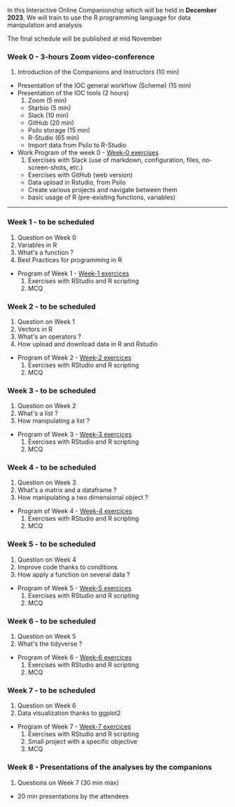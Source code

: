In this Interactive Online Companionship which will be held in **December 2023**,
We will train to use the R programming language for data manipulation and analysis

The final schedule will be published at mid November

### Week 0 - **3-hours Zoom video-conference**
<!-- Faire un schedule sur google sheets -->

1. Introduction of the Companions and Instructors (10 min)
- Presentation of the IOC general workflow (Scheme) (15 min)
- Presentation of the IOC tools (2 hours)
    1. Zoom (5 min)
    - Starbio (5 min)
    - Slack (10 min)
    - GitHub (20 min)
    - Psilo storage (15 min)
    - R-Studio (65 min)
    - Import data from Psilo to R-Studio
- Work Program of the week 0 - [Week-0 exercises]()
    1. Exercises with Slack (use of markdown, configuration, files, no-screen-shots, etc.)
    - Exercises with GitHub (web version)
    - Data upload in Rstudio, from Psilo
    - Create various projects and navigate between them
    - basic usage of R (pre-existing functions, variables)

----
### Week 1 - **to be scheduled**
1. Question on Week 0
2. Variables in R
3. What's a function ?
4. Best Practices for programming in R
- Program of Week 1 - [Week-1 exercices](./02_IOC_R_week_01.md)
    1. Exercises with RStudio and R scripting
    2. MCQ

### Week 2 - **to be scheduled**
1. Question on Week 1
2. Vectors in R
3. What's an operators ?
4. How upload and download data in R and Rstudio
- Program of Week 2 - [Week-2 exercices](./03_IOC_R_week_02.md)
    1. Exercises with RStudio and R scripting
    2. MCQ

### Week 3 - **to be scheduled**
1. Question on Week 2
2. What's a list ?
4. How manipulating a list ?
- Program of Week 3 - [Week-3 exercices](./04_IOC_R_week_03.md)
    1. Exercises with RStudio and R scripting
    2. MCQ

### Week 4 - **to be scheduled**
1. Question on Week 3
2. What's a matrix and a dataframe ?
4. How manipulating a two dimensional object ?
- Program of Week 4 - [Week-4 exercices](./05_IOC_R_week_04.md)
    1. Exercises with RStudio and R scripting
    2. MCQ

### Week 5 - **to be scheduled**
1. Question on Week 4
2. Improve code thanks to conditions
4. How apply a function on several data ?
- Program of Week 5 - [Week-5 exercices](./06_IOC_R_week_05.md)
    1. Exercises with RStudio and R scripting
    2. MCQ

### Week 6 - **to be scheduled**
1. Question on Week 5
2. What's the tidyverse ?
- Program of Week 6 - [Week-6 exercices](./07_IOC_R_week_06.md)
    1. Exercises with RStudio and R scripting
    2. MCQ

### Week 7 - **to be scheduled**
1. Question on Week 6
2. Data visualization thanks to ggplot2
- Program of Week 7 - [Week-7 exercices](./08_IOC_R_week_07.md)
    1. Exercises with RStudio and R scripting
    2. Small project with a specific objective
    3. MCQ


### Week 8 - **Presentations of the analyses by the companions**
1. Questions on Week 7 (30 min max)
- 20 min presentations by the attendees
